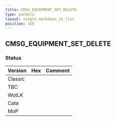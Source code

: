 ```yaml
---
title: CMSG_EQUIPMENT_SET_DELETE
type: packets
layout: single_markdown_in_list
position: 319
---
```


## CMSG_EQUIPMENT_SET_DELETE

### Status

Version    | Hex        | Comment
---------- | ---------- | ---------- 
Classic    |            |
TBC        |            |
WotLK      |            |
Cata       |            |
MoP        |            |